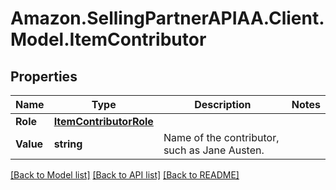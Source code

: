 # Amazon.SellingPartnerAPIAA.Client.Model.ItemContributor
## Properties

Name | Type | Description | Notes
------------ | ------------- | ------------- | -------------
**Role** | [**ItemContributorRole**](ItemContributorRole.md) |  | 
**Value** | **string** | Name of the contributor, such as Jane Austen. | 

[[Back to Model list]](../README.md#documentation-for-models) [[Back to API list]](../README.md#documentation-for-api-endpoints) [[Back to README]](../README.md)

